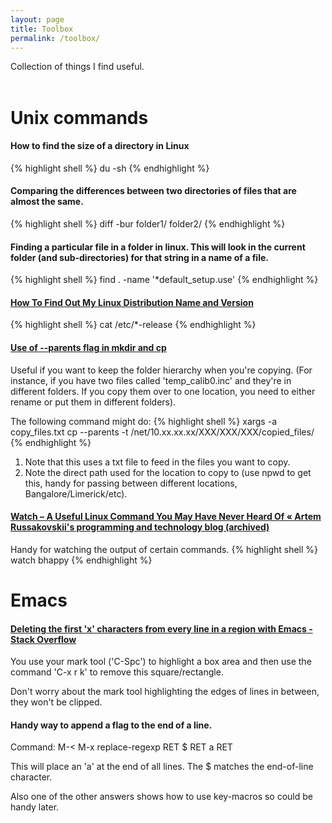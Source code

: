 ```yaml
---
layout: page
title: Toolbox
permalink: /toolbox/
---
```


Collection of things I find useful.
<br><br>

# Unix commands
#### How to find the size of a directory in Linux
{% highlight shell %}
du -sh
{% endhighlight %}

#### Comparing the differences between two directories of files that are almost the same.
{% highlight shell %}
diff -bur folder1/ folder2/
{% endhighlight %}

#### Finding a particular file in a folder in linux. This will look in the current folder (and sub-directories) for that string in a name of a file.
{% highlight shell %}
find . -name '*default_setup.use'
{% endhighlight %}

#### [How To Find Out My Linux Distribution Name and Version](https://www.cyberciti.biz/faq/find-linux-distribution-name-version-number/)
{% highlight shell %}
cat /etc/*-release
{% endhighlight %}

#### [Use of --parents flag in mkdir and cp](https://linuxcommando.blogspot.com/2007/11/use-of-parents-flag-in-mkdir-and-c.html)
Useful if you want to keep the folder hierarchy when you're copying.
(For instance, if you have two files called 'temp_calib0.inc' and they're in different folders. If you copy them over to one location, you need to either rename or put them in different folders).

The following command might do:
{% highlight shell %}
xargs -a copy_files.txt cp --parents -t /net/10.xx.xx.xx/XXX/XXX/XXX/copied_files/
{% endhighlight %}

1. Note that this uses a txt file to feed in the files you want to copy.
2. Note the direct path used for the location to copy to (use npwd to get this, handy for passing between different locations, Bangalore/Limerick/etc).

#### [Watch – A Useful Linux Command You May Have Never Heard Of « Artem Russakovskii's programming and technology blog (archived)](http://beerpla.net/2007/08/04/watch-a-useful-linux-command-you-may-have-never-heard-of/)
Handy for watching the output of certain commands.
{% highlight shell %}
watch bhappy
{% endhighlight %}

# Emacs

#### [Deleting the first 'x' characters from every line in a region with Emacs - Stack Overflow](https://stackoverflow.com/questions/15929872/deleting-the-first-x-characters-from-every-line-in-a-region-with-emacs) ##
You use your mark tool ('C-Spc') to highlight a box area and then use the command 'C-x r k' to remove this square/rectangle.

Don't worry about the mark tool highlighting the edges of lines in between, they won't be clipped.



#### Handy way to append a flag to the end of a line.

Command: M-< M-x replace-regexp RET $ RET a RET

This will place an 'a' at the end of all lines. The $ matches the end-of-line character.

Also one of the other answers shows how to use key-macros so could be handy later.



